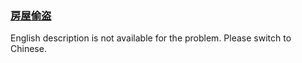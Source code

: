 ### [房屋偷盗](https://leetcode.com/problems/Gu0c2T)

<p>English description is not available for the problem. Please switch to Chinese.</p>
